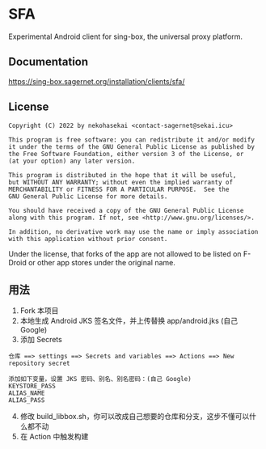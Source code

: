 # SFA

Experimental Android client for sing-box, the universal proxy platform.

## Documentation

https://sing-box.sagernet.org/installation/clients/sfa/

## License

```
Copyright (C) 2022 by nekohasekai <contact-sagernet@sekai.icu>

This program is free software: you can redistribute it and/or modify
it under the terms of the GNU General Public License as published by
the Free Software Foundation, either version 3 of the License, or
(at your option) any later version.

This program is distributed in the hope that it will be useful,
but WITHOUT ANY WARRANTY; without even the implied warranty of
MERCHANTABILITY or FITNESS FOR A PARTICULAR PURPOSE.  See the
GNU General Public License for more details.

You should have received a copy of the GNU General Public License
along with this program. If not, see <http://www.gnu.org/licenses/>.

In addition, no derivative work may use the name or imply association
with this application without prior consent.
```

Under the license, that forks of the app are not allowed to be listed on F-Droid or other app stores
under the original name.

## 用法

1. Fork 本项目
2. 本地生成 Android JKS 签名文件，并上传替换 app/android.jks (自己 Google)
3. 添加 Secrets
```
仓库 ==> settings ==> Secrets and variables ==> Actions ==> New repository secret

添加如下变量，设置 JKS 密码、别名、别名密码：(自己 Google)
KEYSTORE_PASS
ALIAS_NAME
ALIAS_PASS
```
4. 修改 build_libbox.sh，你可以改成自己想要的仓库和分支，这步不懂可以什么都不动
5. 在 Action 中触发构建
